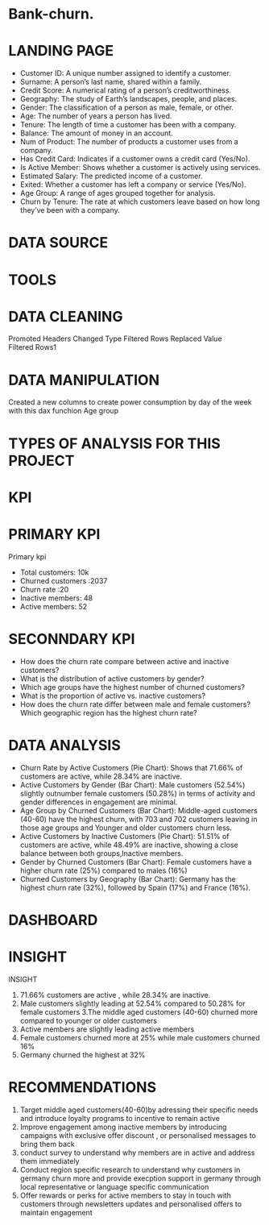 # Bank-churn.
# LANDING PAGE
- Customer ID: A unique number assigned to identify a customer.
- Surname: A person’s last name, shared within a family.
- Credit Score: A numerical rating of a person’s creditworthiness.
- Geography: The study of Earth’s landscapes, people, and places.
- Gender: The classification of a person as male, female, or other.
- Age: The number of years a person has lived.
- Tenure: The length of time a customer has been with a company.
- Balance: The amount of money in an account.
- Num of Product: The number of products a customer uses from a company.
- Has Credit Card: Indicates if a customer owns a credit card (Yes/No).
- Is Active Member: Shows whether a customer is actively using services.
- Estimated Salary: The predicted income of a customer.
- Exited: Whether a customer has left a company or service (Yes/No).
- Age Group: A range of ages grouped together for analysis.
- Churn by Tenure: The rate at which customers leave based on how long they’ve been with a company.
 # DATA SOURCE
 # TOOLS
 # DATA CLEANING
 Promoted Headers
 Changed Type
 Filtered Rows
 Replaced Value
 Filtered Rows1
 # DATA MANIPULATION
 Created a new columns to create power consumption by day of the week with this dax funchion
Age group
 # TYPES OF ANALYSIS FOR THIS PROJECT 
 # KPI
 # PRIMARY KPI
 Primary kpi
 - Total customers: 10k
 - Churned customers :2037
 - Churn rate :20
 - Inactive members: 48
 - Active members: 52
 # SECONNDARY KPI
 - How does the churn rate compare between active and inactive customers?
 - What is the distribution of active customers by gender?
 - Which age groups have the highest number of churned customers?
 - What is the proportion of active vs. inactive customers?
 - How does the churn rate differ between male and female customers?
Which geographic region has the highest churn rate?
 # DATA ANALYSIS
 - Churn Rate by Active Customers (Pie Chart): Shows that 71.66% of customers are active, while 28.34% are inactive.
 - Active Customers by Gender (Bar Chart): Male customers (52.54%) slightly outnumber female customers (50.28%) in terms of activity and gender differences in engagement are minimal.
 - Age Group by Churned Customers (Bar Chart): Middle-aged customers (40-60) have the highest churn, with 703 and 702 customers leaving in those age groups and Younger and older customers churn less.
 - Active Customers by Inactive Customers (Pie Chart): 51.51% of customers are active, while 48.49% are inactive, showing a close balance between both groups,Inactive members.
 - Gender by Churned Customers (Bar Chart): Female customers have a higher churn rate (25%) compared to males (16%)
 - Churned Customers by Geography (Bar Chart): Germany has the highest churn rate (32%), followed by Spain (17%) and France (16%). 
 # DASHBOARD
 
# INSIGHT
INSIGHT
1. 71.66% customers are active , while 28.34% are inactive.
2. Male customers slightly leading at 52.54% compared to 50.28% for female customers
3.The middle aged customers (40-60) churned more compared to younger or older customers
4. Active members are slightly leading active members 
5. Female customers churned more at 25% while male customers churned 16%
6. Germany churned the highest at 32%

# RECOMMENDATIONS
1. Target middle aged customers(40-60)by adressing their specific needs and introduce loyalty programs to incentive to remain active
2. Improve engagement among inactive members by introducing campaigns with exclusive offer discount , or personalised messages to bring them back
3. conduct survey to understand why members are in active and address them immediately
4. Conduct region specific research to understand why customers in germany churn more and provide execption support in germany through local representative or 
language specific communication
5. Offer rewards or perks for active members to stay in touch with customers through newsletters updates and personalised offers to maintain engagement
